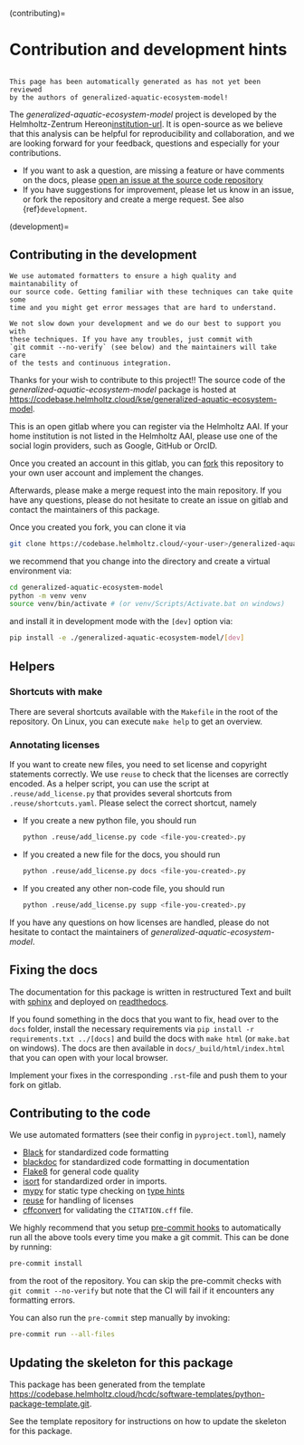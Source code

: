 <!--
SPDX-FileCopyrightText: 2024-2025 Helmholtz-Zentrum hereon GmbH

SPDX-License-Identifier: CC-BY-4.0
-->

(contributing)=
# Contribution and development hints

```{warning}

This page has been automatically generated as has not yet been reviewed
by the authors of generalized-aquatic-ecosystem-model!
```

The _generalized-aquatic-ecosystem-model_ project is developed by the
Helmholtz-Zentrum Hereon[institution-url]. It is open-source
as we believe that this analysis can be helpful for reproducibility and
collaboration, and we are looking forward for your feedback,
questions and especially for your contributions.

- If you want to ask a question, are missing a feature or have
  comments on the docs, please [open an issue at the source code
  repository][issues]
- If you have suggestions for improvement, please let us know in an
  issue, or fork the repository and create a merge request. See also
  {ref}`development`.

[institution-url]: https://www.hereon.de
[issues]: https://codebase.helmholtz.cloud/kse/generalized-aquatic-ecosystem-model

(development)=
## Contributing in the development

```{info}
We use automated formatters to ensure a high quality and maintanability of
our source code. Getting familiar with these techniques can take quite some
time and you might get error messages that are hard to understand.

We not slow down your development and we do our best to support you with
these techniques. If you have any troubles, just commit with
`git commit --no-verify` (see below) and the maintainers will take care
of the tests and continuous integration.
```

Thanks for your wish to contribute to this project!! The source code of
the _generalized-aquatic-ecosystem-model_ package is hosted at https://codebase.helmholtz.cloud/kse/generalized-aquatic-ecosystem-model.


This is an open gitlab where you can register via the Helmholtz AAI. If your
home institution is not listed in the Helmholtz AAI, please use one of the
social login providers, such as Google, GitHub or OrcID.


Once you created an account in this gitlab, you can [fork][fork] this
repository to your own user account and implement the changes.

Afterwards, please make a merge request into the main repository. If you
have any questions, please do not hesitate to create an issue on gitlab
and contact the maintainers of this package.

Once you created you fork, you can clone it via

```bash
git clone https://codebase.helmholtz.cloud/<your-user>/generalized-aquatic-ecosystem-model.git
```

we recommend that you change into the directory and create a virtual
environment via:

```bash
cd generalized-aquatic-ecosystem-model
python -m venv venv
source venv/bin/activate # (or venv/Scripts/Activate.bat on windows)
```

and install it in development mode with the `[dev]` option via:

```bash
pip install -e ./generalized-aquatic-ecosystem-model/[dev]
```

[fork]: https://codebase.helmholtz.cloud/kse/generalized-aquatic-ecosystem-model/-/forks/new

## Helpers

### Shortcuts with make

There are several shortcuts available with the `Makefile` in the root of the
repository. On Linux, you can execute `make help` to get an overview.

### Annotating licenses

If you want to create new files, you need to set license and copyright
statements correctly. We use `reuse` to check that the licenses are
correctly encoded. As a helper script, you can use the script at
`.reuse/add_license.py` that provides several shortcuts from
`.reuse/shortcuts.yaml`. Please select the correct shortcut, namely

- If you create a new python file, you should run

  ```bash
  python .reuse/add_license.py code <file-you-created>.py
  ```
- If you created a new file for the docs, you should run

  ```bash
  python .reuse/add_license.py docs <file-you-created>.py
  ```
- If you created any other non-code file, you should run

  ```bash
  python .reuse/add_license.py supp <file-you-created>.py
  ```

If you have any questions on how licenses are handled, please do not hesitate
to contact the maintainers of _generalized-aquatic-ecosystem-model_.


## Fixing the docs

The documentation for this package is written in restructured Text and
built with [sphinx](https://www.sphinx-doc.org) and deployed on
[readthedocs](https://readthedocs.org).

If you found something in the docs that you want to fix, head over to
the `docs` folder, install the necessary requirements via
`pip install -r requirements.txt ../[docs]` and build the docs with `make html` (or
`make.bat` on windows). The docs are then available in
`docs/_build/html/index.html` that you can open with your local browser.

Implement your fixes in the corresponding `.rst`-file and push them to
your fork on gitlab.

## Contributing to the code

We use automated formatters (see their config in `pyproject.toml`), namely

- [Black](https://black.readthedocs.io/en/stable/) for standardized
  code formatting
- [blackdoc](https://blackdoc.readthedocs.io/en/latest/) for
  standardized code formatting in documentation
- [Flake8](http://flake8.pycqa.org/en/latest/) for general code
  quality
- [isort](https://github.com/PyCQA/isort) for standardized order in
  imports.
- [mypy](http://mypy-lang.org/) for static type checking on [type
  hints](https://docs.python.org/3/library/typing.html)
- [reuse](https://reuse.readthedocs.io/) for handling of licenses
- [cffconvert](https://github.com/citation-file-format/cff-converter-python)
  for validating the `CITATION.cff` file.

We highly recommend that you setup [pre-commit hooks](https://pre-commit.com/)
to automatically run all the above tools every time you make a git commit. This
can be done by running:

```bash
pre-commit install
```

from the root of the repository. You can skip the pre-commit checks with
`git commit --no-verify` but note that the CI will fail if it encounters
any formatting errors.

You can also run the `pre-commit` step manually by invoking:

```bash
pre-commit run --all-files
```

## Updating the skeleton for this package

This package has been generated from the template
https://codebase.helmholtz.cloud/hcdc/software-templates/python-package-template.git.

See the template repository for instructions on how to update the skeleton for
this package.
